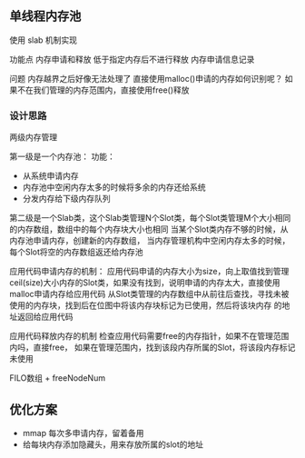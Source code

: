 ## 单线程内存池

使用 slab 机制实现

功能点
内存申请和释放
低于指定内存后不进行释放
内存申请信息记录

问题
内存越界之后好像无法处理了
直接使用malloc()申请的内存如何识别呢？
    如果不在我们管理的内存范围内，直接使用free()释放



### 设计思路

两级内存管理

第一级是一个内存池：
功能：
- 从系统申请内存
- 内存池中空闲内存太多的时候将多余的内存还给系统
- 分发内存给下级内存队列

第二级是一个Slab类，这个Slab类管理N个Slot类，每个Slot类管理M个大小相同的内存数组，数组中的每个内存块大小也相同
当某个Slot类内存不够的时候，从内存池申请内存，创建新的内存数组，
当内存管理机构中空闲内存太多的时候，每个Slot将空的内存数组返还给内存池

应用代码申请内存的机制：
应用代码申请的内存大小为size，向上取值找到管理ceil(size)大小内存的Slot类，如果没有找到，说明申请的内存太大，直接使用malloc申请内存给应用代码
从Slot类管理的内存数组中从前往后查找，寻找未被使用的内存块，找到后在位图中将该内存块标记为已使用，然后将该块内存
的地址返回给应用代码

应用代码释放内存的机制
检查应用代码需要free的内存指针，如果不在管理范围内吗，直接free，
如果在管理范围内，找到该段内存所属的Slot，将该段内存标记未使用




FILO数组 + freeNodeNum



## 优化方案
- mmap 每次多申请内存，留着备用
- 给每块内存添加隐藏头，用来存放所属的slot的地址


